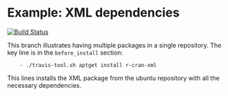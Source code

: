 Example: XML dependencies
==========================
[![Build Status](https://travis-ci.org/csgillespie/travis-examples.png?branch=travis-xml)](https://travis-ci.org/csgillespie/travis-examples)

This branch illustrates having multiple packages in a single repository. The key line is in the `before_install` section:

```
    - ./travis-tool.sh aptget install r-cran-xml 
```

This lines installs the XML package from the ubuntu repository with all the necessary dependencies.
